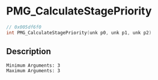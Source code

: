 # PMG_CalculateStagePriority
```c
// 0x005df6f0
int PMG_CalculateStagePriority(unk p0, unk p1, unk p2)
```
## Description
```
Minimum Arguments: 3
Maximum Arguments: 3
```
